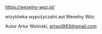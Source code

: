 https://weselny-woz.pl/

wizytówka wypożyczalni aut Weselny Wóz

Autor Artur Wolinski, artwol993@gmail.com